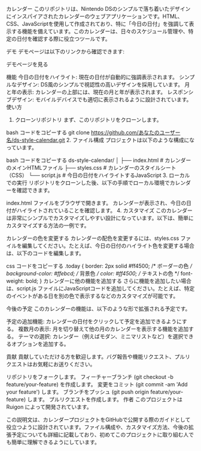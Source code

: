 カレンダー
このリポジトリは、Nintendo DSのシンプルで落ち着いたデザインにインスパイアされたカレンダーのウェブアプリケーションです。HTML、CSS、JavaScriptを使用して作成されており、特に「今日の日付」を強調して表示する機能を備えています。このカレンダーは、日々のスケジュール管理や、特定の日付を確認する際に役立つツールです。

デモ
デモページは以下のリンクから確認できます:

デモページを見る

機能
今日の日付をハイライト: 現在の日付が自動的に強調表示されます。
シンプルなデザイン: DS風のシンプルで視認性の高いデザインを採用しています。
月と年の表示: カレンダーの上部には、現在の月と年が表示されます。
レスポンシブデザイン: モバイルデバイスでも適切に表示されるように設計されています。
使い方
1. クローンリポジトリ
まず、このリポジトリをクローンします。

bash
コードをコピーする
git clone https://github.com/あなたのユーザー名/ds-style-calendar.git
2. ファイル構成
プロジェクトは以下のような構成になっています。

bash
コードをコピーする
ds-style-calendar/
│
├── index.html       # カレンダーのメインHTMLファイル
├── styles.css       # カレンダーのスタイルシート（CSS）
└── script.js        # 今日の日付をハイライトするJavaScript
3. ローカルでの実行
リポジトリをクローンした後、以下の手順でローカル環境でカレンダーを確認できます。

index.html ファイルをブラウザで開きます。
カレンダーが表示され、今日の日付がハイライトされていることを確認します。
4. カスタマイズ
このカレンダーは非常にシンプルでカスタマイズしやすい設計になっています。以下は、簡単にカスタマイズする方法の一例です。

カレンダーの色を変更する
カレンダーの配色を変更するには、styles.css ファイルを編集してください。たとえば、今日の日付のハイライト色を変更する場合は、以下のコードを編集します。

css
コードをコピーする
.today {
    border: 2px solid #ff4500; /* ボーダーの色 */
    background-color: #ffebcd; /* 背景色 */
    color: #ff4500;            /* テキストの色 */
    font-weight: bold;
}
カレンダーに他の機能を追加する
さらに機能を追加したい場合は、script.js ファイルにJavaScriptコードを追加してください。たとえば、特定のイベントがある日を別の色で表示するなどのカスタマイズが可能です。

今後の予定
このカレンダーの機能は、以下のような形で拡張される予定です。

予定の追加機能: カレンダーの日付をクリックして予定を追加できるようにする。
複数月の表示: 月を切り替えて他の月のカレンダーを表示する機能を追加する。
テーマの選択: カレンダー（例えばモダン、ミニマリストなど）を選択できるオプションを追加する。

貢献
貢献していただける方を歓迎します。バグ報告や機能リクエスト、プルリクエストはお気軽にお送りください。

リポジトリをフォークします。
フィーチャーブランチ (git checkout -b feature/your-feature) を作成します。
変更をコミット (git commit -am 'Add your feature') します。
ブランチをプッシュ (git push origin feature/your-feature) します。
プルリクエストを作成します。
作者
このプロジェクトは Ruigon によって開発されています。

この説明文は、カレンダープロジェクトをGitHubで公開する際のガイドとして役立つように設計されています。ファイル構成や、カスタマイズ方法、今後の拡張予定についても詳細に記載しており、初めてこのプロジェクトに取り組む人でも簡単に理解できるようにしています。

